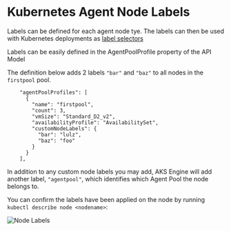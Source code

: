 # Kubernetes Agent Node Labels

Labels can be defined for each agent node tye.
The labels can then be used with Kubernetes deployments as [label selectors](https://kubernetes.io/docs/concepts/overview/working-with-objects/labels/#label-selectors)

Labels can be easily defined in the AgentPoolProfile property of the API Model

The definition below adds 2 labels `"bar"` and `"baz"` to all nodes in the `firstpool` pool.

```
    "agentPoolProfiles": [
      {
        "name": "firstpool",
        "count": 3,
        "vmSize": "Standard_D2_v2",
        "availabilityProfile": "AvailabilitySet",
        "customNodeLabels": {
          "bar": "lulz",
          "baz": "foo"
        }
      }
    ],
```

In addition to any custom node labels you may add, AKS Engine will add another label, `"agentpool"`, which identifies which Agent Pool the node belongs to.

You can confirm the labels have been applied on the node by running `kubectl describe node <nodename>`:

![Node Labels](images/kubernetesnodelabels.png)
